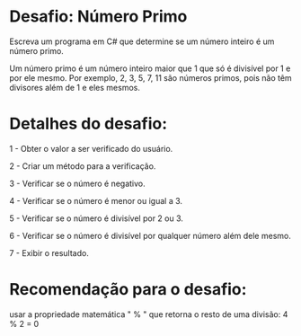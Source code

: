 # Desafio: Número Primo

Escreva um programa em C# que determine se um número inteiro é um número primo.

Um número primo é um número inteiro maior que 1 que só é divisível por 1 e por ele mesmo. Por exemplo, 2, 3, 5, 7, 11 são números primos, pois não têm divisores além de 1 e eles mesmos.

# Detalhes do desafio:

1 - Obter o valor a ser verificado do usuário.

2 - Criar um método para a verificação.

3 - Verificar se o número é negativo.

4 - Verificar se o número é menor ou igual a 3.

5 - Verificar se o número é divisível por 2 ou 3.

6 - Verificar se o número é divisível por qualquer número além dele mesmo.

7 - Exibir o resultado.

# Recomendação para o desafio:

usar a propriedade matemática " % " que retorna o resto de uma divisão: 4 % 2 = 0